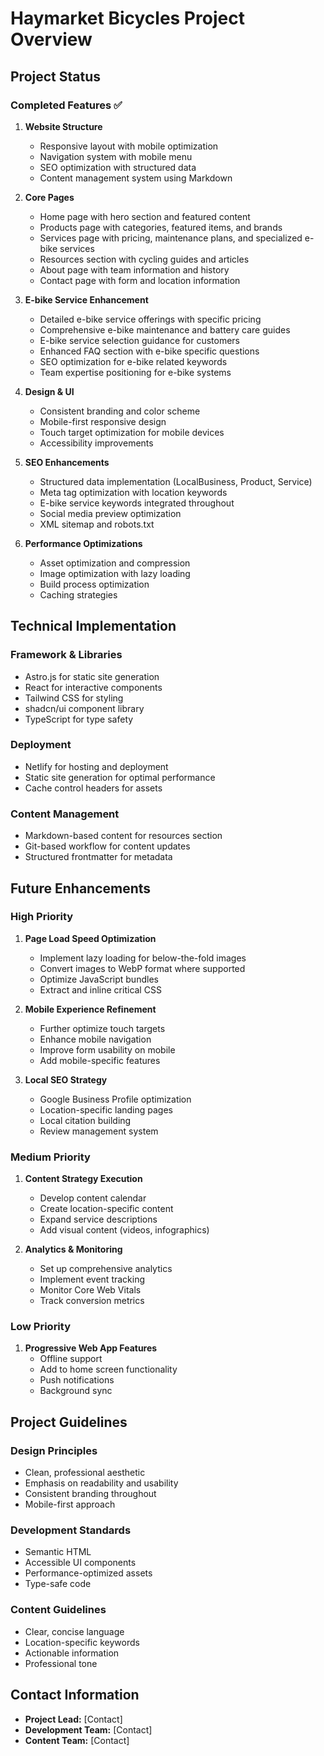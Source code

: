 # Haymarket Bicycles Project Overview

## Project Status

### Completed Features ✅

1. **Website Structure**
   - Responsive layout with mobile optimization
   - Navigation system with mobile menu
   - SEO optimization with structured data
   - Content management system using Markdown

2. **Core Pages**
   - Home page with hero section and featured content
   - Products page with categories, featured items, and brands
   - Services page with pricing, maintenance plans, and specialized e-bike services
   - Resources section with cycling guides and articles
   - About page with team information and history
   - Contact page with form and location information

3. **E-bike Service Enhancement**
   - Detailed e-bike service offerings with specific pricing
   - Comprehensive e-bike maintenance and battery care guides
   - E-bike service selection guidance for customers
   - Enhanced FAQ section with e-bike specific questions
   - SEO optimization for e-bike related keywords
   - Team expertise positioning for e-bike systems
4. **Design & UI**
   - Consistent branding and color scheme
   - Mobile-first responsive design
   - Touch target optimization for mobile devices
   - Accessibility improvements

5. **SEO Enhancements**
   - Structured data implementation (LocalBusiness, Product, Service)
   - Meta tag optimization with location keywords
   - E-bike service keywords integrated throughout
   - Social media preview optimization
   - XML sitemap and robots.txt

6. **Performance Optimizations**
   - Asset optimization and compression
   - Image optimization with lazy loading
   - Build process optimization
   - Caching strategies

## Technical Implementation

### Framework & Libraries
- Astro.js for static site generation
- React for interactive components
- Tailwind CSS for styling
- shadcn/ui component library
- TypeScript for type safety

### Deployment
- Netlify for hosting and deployment
- Static site generation for optimal performance
- Cache control headers for assets

### Content Management
- Markdown-based content for resources section
- Git-based workflow for content updates
- Structured frontmatter for metadata

## Future Enhancements

### High Priority
1. **Page Load Speed Optimization**
   - Implement lazy loading for below-the-fold images
   - Convert images to WebP format where supported
   - Optimize JavaScript bundles
   - Extract and inline critical CSS

2. **Mobile Experience Refinement**
   - Further optimize touch targets
   - Enhance mobile navigation
   - Improve form usability on mobile
   - Add mobile-specific features

3. **Local SEO Strategy**
   - Google Business Profile optimization
   - Location-specific landing pages
   - Local citation building
   - Review management system

### Medium Priority
1. **Content Strategy Execution**
   - Develop content calendar
   - Create location-specific content
   - Expand service descriptions
   - Add visual content (videos, infographics)

2. **Analytics & Monitoring**
   - Set up comprehensive analytics
   - Implement event tracking
   - Monitor Core Web Vitals
   - Track conversion metrics

### Low Priority
1. **Progressive Web App Features**
   - Offline support
   - Add to home screen functionality
   - Push notifications
   - Background sync

## Project Guidelines

### Design Principles
- Clean, professional aesthetic
- Emphasis on readability and usability
- Consistent branding throughout
- Mobile-first approach

### Development Standards
- Semantic HTML
- Accessible UI components
- Performance-optimized assets
- Type-safe code

### Content Guidelines
- Clear, concise language
- Location-specific keywords
- Actionable information
- Professional tone

## Contact Information

- **Project Lead:** [Contact]
- **Development Team:** [Contact]
- **Content Team:** [Contact]